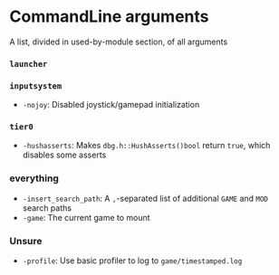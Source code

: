 # CommandLine arguments
A list, divided in used-by-module section, of all arguments

### `launcher`


### `inputsystem`
- `-nojoy`: Disabled joystick/gamepad initialization

### `tier0`
- `-hushasserts`: Makes `dbg.h::HushAsserts()bool` return `true`, which disables some asserts

### everything
- `-insert_search_path`: A `,`-separated list of additional `GAME` and `MOD` search paths
- `-game`: The current game to mount

### Unsure
- `-profile`: Use basic profiler to log to `game/timestamped.log`
